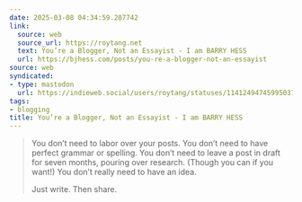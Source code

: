 ```yaml
---
date: 2025-03-08 04:34:59.207742
link:
  source: web
  source_url: https://roytang.net
  text: You’re a Blogger, Not an Essayist - I am BARRY HESS
  url: https://bjhess.com/posts/you-re-a-blogger-not-an-essayist
source: web
syndicated:
- type: mastodon
  url: https://indieweb.social/users/roytang/statuses/114124947459950370
tags:
- blogging
title: You’re a Blogger, Not an Essayist - I am BARRY HESS
---
```


> You don’t need to labor over your posts. You don’t need to have perfect grammar or spelling. You don’t need to leave a post in draft for seven months, pouring over research. (Though you can if you want!) You don’t really need to have an idea.
> 
> Just write. Then share.